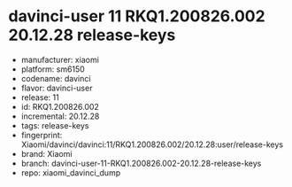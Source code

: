 # davinci-user 11 RKQ1.200826.002 20.12.28 release-keys
- manufacturer: xiaomi
- platform: sm6150
- codename: davinci
- flavor: davinci-user
- release: 11
- id: RKQ1.200826.002
- incremental: 20.12.28
- tags: release-keys
- fingerprint: Xiaomi/davinci/davinci:11/RKQ1.200826.002/20.12.28:user/release-keys
- brand: Xiaomi
- branch: davinci-user-11-RKQ1.200826.002-20.12.28-release-keys
- repo: xiaomi_davinci_dump
